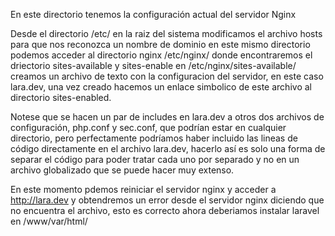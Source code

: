 En este directorio tenemos la configuración actual del servidor Nginx

Desde el directorio /etc/ en la raiz del sistema modificamos el archivo hosts para que nos reconozca un nombre de dominio
en este mismo directorio podemos acceder al directorio nginx /etc/nginx/ donde encontraremos el driectorio sites-available y sites-enable
en /etc/nginx/sites-available/ creamos un archivo de texto con la configuracion del servidor, en este caso lara.dev, una vez creado hacemos un enlace simbolico de este archivo al directorio sites-enabled.

Notese que se hacen un par de includes en lara.dev a otros dos archivos de configuración, php.conf y sec.conf, que podrían estar en cualquier directorio, pero perfectamente podríamos haber incluido las lineas de código directamente en el archivo lara.dev, hacerlo así es solo una forma de separar el código para poder tratar cada uno por separado y no en un archivo globalizado que se puede hacer muy extenso.

En este momento pdemos reiniciar el servidor nginx y acceder a http://lara.dev y obtendremos un error desde el servidor nginx diciendo que no encuentra el archivo, esto es correcto ahora deberiamos instalar laravel en /www/var/html/